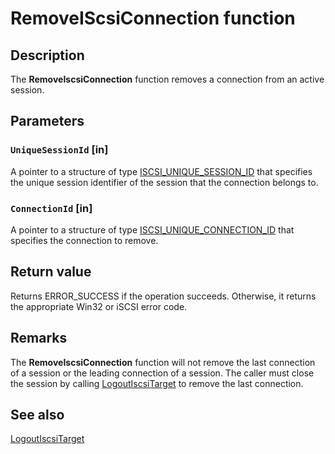 # RemoveIScsiConnection function

## Description

The **RemoveIscsiConnection** function removes a connection from an active session.

## Parameters

### `UniqueSessionId` [in]

A pointer to a structure of type [ISCSI_UNIQUE_SESSION_ID](https://learn.microsoft.com/windows/desktop/api/iscsidsc/ns-iscsidsc-iscsi_unique_session_id) that specifies the unique session identifier of the session that the connection belongs to.

### `ConnectionId` [in]

A pointer to a structure of type [ISCSI_UNIQUE_CONNECTION_ID](https://learn.microsoft.com/previous-versions/windows/desktop/legacy/bb870817(v=vs.85)) that specifies the connection to remove.

## Return value

Returns ERROR_SUCCESS if the operation succeeds. Otherwise, it returns the appropriate Win32 or iSCSI error code.

## Remarks

The **RemoveIscsiConnection** function will not remove the last connection of a session or the leading connection of a session. The caller must close the session by calling [LogoutIscsiTarget](https://learn.microsoft.com/previous-versions/windows/desktop/api/iscsidsc/nf-iscsidsc-logoutiscsitarget) to remove the last connection.

## See also

[LogoutIscsiTarget](https://learn.microsoft.com/previous-versions/windows/desktop/api/iscsidsc/nf-iscsidsc-logoutiscsitarget)